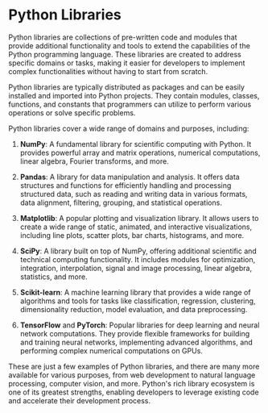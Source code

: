 # Python Libraries
Python libraries are collections of pre-written code and modules that provide additional functionality and tools to extend the capabilities of the Python programming language. These libraries are created to address specific domains or tasks, making it easier for developers to implement complex functionalities without having to start from scratch.

Python libraries are typically distributed as packages and can be easily installed and imported into Python projects. They contain modules, classes, functions, and constants that programmers can utilize to perform various operations or solve specific problems.

Python libraries cover a wide range of domains and purposes, including:

1. **NumPy**: A fundamental library for scientific computing with Python. It provides powerful array and matrix operations, numerical computations, linear algebra, Fourier transforms, and more.

2. **Pandas**: A library for data manipulation and analysis. It offers data structures and functions for efficiently handling and processing structured data, such as reading and writing data in various formats, data alignment, filtering, grouping, and statistical operations.

3. **Matplotlib**: A popular plotting and visualization library. It allows users to create a wide range of static, animated, and interactive visualizations, including line plots, scatter plots, bar charts, histograms, and more.

4. **SciPy**: A library built on top of NumPy, offering additional scientific and technical computing functionality. It includes modules for optimization, integration, interpolation, signal and image processing, linear algebra, statistics, and more.

5. **Scikit-learn**: A machine learning library that provides a wide range of algorithms and tools for tasks like classification, regression, clustering, dimensionality reduction, model evaluation, and data preprocessing.

6. **TensorFlow** and **PyTorch**: Popular libraries for deep learning and neural network computations. They provide flexible frameworks for building and training neural networks, implementing advanced algorithms, and performing complex numerical computations on GPUs.

These are just a few examples of Python libraries, and there are many more available for various purposes, from web development to natural language processing, computer vision, and more. Python's rich library ecosystem is one of its greatest strengths, enabling developers to leverage existing code and accelerate their development process.
